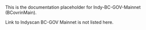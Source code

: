 This is the documentation placeholder for Indy-BC-GOV-Mainnet (BCovrinMain).

Link to Indyscan BC-GOV Mainnet is not listed here. 